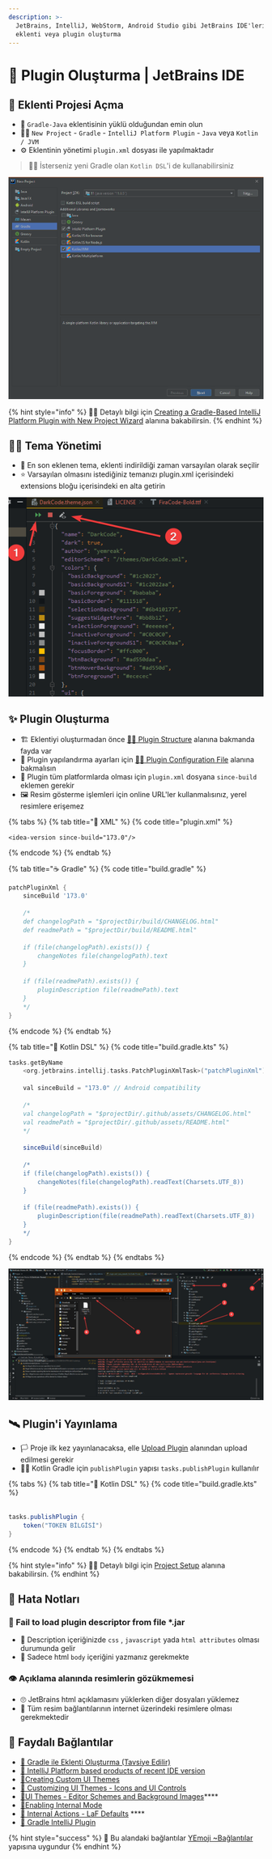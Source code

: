 ```yaml
---
description: >-
  JetBrains, IntelliJ, WebStorm, Android Studio gibi JetBrains IDE'leri için
  eklenti veya plugin oluşturma
---
```


# 🔌 Plugin Oluşturma \| JetBrains IDE

## 🎈 Eklenti Projesi Açma

* 📢 `Gradle-Java` eklentisinin yüklü olduğundan emin olun
* 👷‍♂️ `New Project` - `Gradle` - `IntelliJ Platform Plugin` - `Java` veya `Kotlin / JVM`
* ⚙️ Eklentinin yönetimi `plugin.xml` dosyası ile yapılmaktadır

> 💁‍♂️ İsterseniz yeni Gradle olan `Kotlin DSL`'i de kullanabilirsiniz

![](../../.gitbook/assets/intellij_new_project.png)

{% hint style="info" %}
‍🧙‍♂ Detaylı bilgi için [Creating a Gradle-Based IntelliJ Platform Plugin with New Project Wizard](https://www.jetbrains.org/intellij/sdk/docs/tutorials/build_system/prerequisites.html#creating-a-gradle-based-intellij-platform-plugin-with-new-project-wizard) alanına bakabilirsin.
{% endhint %}

## 👨‍💼 Tema Yönetimi

* 🔨 En son eklenen tema, eklenti indirildiği zaman varsayılan olarak seçilir
* ⭐ Varsayılan olmasını istediğiniz temanızı plugin.xml içerisindeki extensions bloğu içerisindeki en alta getirin

![](../../.gitbook/assets/theme_edit_button.png)

## ✨ Plugin Oluşturma

* 🏗️ Eklentiyi oluşturmadan önce [👨‍💻 Plugin Structure](https://www.jetbrains.org/intellij/sdk/docs/basics/plugin_structure.html) alanına bakmanda fayda var
* 🔨 Plugin yapılandırma ayarları için [👨‍💻 Plugin Configuration File](https://www.jetbrains.org/intellij/sdk/docs/basics/plugin_structure/plugin_configuration_file.html) alanına bakmalısın
* 🤝 Plugin tüm platformlarda olması için `plugin.xml` dosyana `since-build` eklemen gerekir
* 🖼️ Resim gösterme işlemleri için online URL'ler kullanmalısınız, yerel resimlere erişemez

{% tabs %}
{% tab title="📜 XML" %}
{% code title="plugin.xml" %}
```markup
<idea-version since-build="173.0"/>
```
{% endcode %}
{% endtab %}

{% tab title="☕ Gradle" %}
{% code title="build.gradle" %}
```groovy
patchPluginXml {
    sinceBuild '173.0'
    
    /*
    def changelogPath = "$projectDir/build/CHANGELOG.html"
    def readmePath = "$projectDir/build/README.html"

    if (file(changelogPath).exists()) {    
        changeNotes file(changelogPath).text
    }

    if (file(readmePath).exists()) {
        pluginDescription file(readmePath).text
    }
    */
}
```
{% endcode %}
{% endtab %}

{% tab title="🎃 Kotlin DSL" %}
{% code title="build.gradle.kts" %}
```groovy
tasks.getByName
    <org.jetbrains.intellij.tasks.PatchPluginXmlTask>("patchPluginXml") {
    
    val sinceBuild = "173.0" // Android compatibility

    /*
    val changelogPath = "$projectDir/.github/assets/CHANGELOG.html"
    val readmePath = "$projectDir/.github/assets/README.html"
    */

    sinceBuild(sinceBuild)
    
    /*
    if (file(changelogPath).exists()) {
        changeNotes(file(changelogPath).readText(Charsets.UTF_8))
    }

    if (file(readmePath).exists()) {
        pluginDescription(file(readmePath).readText(Charsets.UTF_8))
    }
    */
}
```
{% endcode %}
{% endtab %}
{% endtabs %}

![](../../.gitbook/assets/jetbrain_build_plugin.png)

## 🛰️ Plugin'i Yayınlama

* 🏳 Proje ilk kez yayınlanacaksa, elle [Upload Plugin](https://plugins.jetbrains.com/plugin/add) alanından upload edilmesi gerekir
* 👨‍🔧 Kotlin Gradle için `publishPlugin` yapısı `tasks.publishPlugin` kullanılır

{% tabs %}
{% tab title="🎃 Kotlin DSL" %}
{% code title="build.gradle.kts" %}
```groovy

tasks.publishPlugin {
    token("TOKEN BİLGİSİ")
}
```
{% endcode %}
{% endtab %}
{% endtabs %}

{% hint style="info" %}
‍🧙‍♂ Detaylı bilgi için [Project Setup](https://www.jetbrains.org/intellij/sdk/docs/basics/plugin_structure/plugin_dependencies.html#project-setup) alanına bakabilirsin.
{% endhint %}

## 🐞 Hata Notları

### 💾 Fail to load plugin descriptor from file \*.jar

* 📃 Description içeriğinizde `css` , `javascript` yada `html attributes` olması durumunda gelir
* 🦄 Sadece html `body` içeriğini yazmanız gerekmekte

### 👁️ Açıklama alanında resimlerin gözükmemesi

* 🙄 JetBrains html açıklamasını yüklerken diğer dosyaları yüklemez
* 🔗 Tüm resim bağlantılarının internet üzerindeki resimlere olması gerekmektedir

## 🔗​ Faydalı Bağlantılar

* [📖 Gradle ile Eklenti Oluşturma \(Tavsiye Edilir\)](https://www.jetbrains.org/intellij/sdk/docs/basics/getting_started.html#using-gradle)
* [📖 IntelliJ Platform based products of recent IDE version](https://www.jetbrains.org/intellij/sdk/docs/basics/getting_started/build_number_ranges.html#intellij-platform-based-products-of-recent-ide-versions)
* [📖​ Creating Custom UI Themes](https://www.jetbrains.org/intellij/sdk/docs/reference_guide/ui_themes/themes.html)
* [📖 Customizing UI Themes - Icons and UI Controls](https://www.jetbrains.org/intellij/sdk/docs/reference_guide/ui_themes/themes_customize.html)
* [📖​ UI Themes - Editor Schemes and Background Images](https://www.jetbrains.org/intellij/sdk/docs/reference_guide/ui_themes/themes_extras.html)\*\*\*\*
* [📖​ Enabling Internal Mode](https://www.jetbrains.org/intellij/sdk/docs/reference_guide/internal_actions/enabling_internal.html)
* [**📖** Internal Actions - LaF Defaults](https://www.jetbrains.org/intellij/sdk/docs/reference_guide/internal_actions/internal_ui_lafd.html) ****
* [📃 Gradle IntelliJ Plugin](https://github.com/JetBrains/gradle-intellij-plugin/)

{% hint style="success" %}
🚀 Bu alandaki bağlantılar [YEmoji ~Bağlantılar](https://emoji.yemreak.com/kullanim/baglantilar) yapısına uygundur
{% endhint %}

